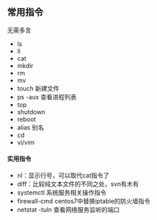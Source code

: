 ## 常用指令

无需多言

- ls
- ll
- cat
- mkdir
- rm
- mv
- touch 新建文件
- ps -aux 查看进程列表
- top
- shutdown
- reboot
- alias 别名
- cd
- vi/vim

#### 实用指令

- nl：显示行号，可以取代cat指令了
- diff：比较纯文本文件的不同之处，svn有木有
- systemctl 系统服务相关操作指令
- firewall-cmd centos7中替换iptable的防火墙指令
- netstat -tuln 查看网络服务监听的端口
